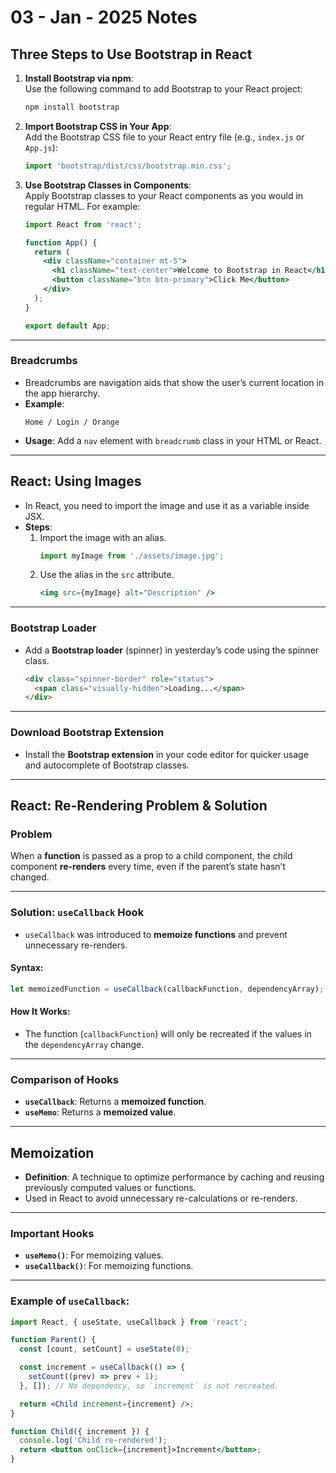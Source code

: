 # 03 - Jan - 2025 Notes

## Three Steps to Use Bootstrap in React

1. **Install Bootstrap via npm**:  
   Use the following command to add Bootstrap to your React project:

   ```bash
   npm install bootstrap
   ```

2. **Import Bootstrap CSS in Your App**:  
   Add the Bootstrap CSS file to your React entry file (e.g., `index.js` or `App.js`):

   ```js
   import 'bootstrap/dist/css/bootstrap.min.css';
   ```

3. **Use Bootstrap Classes in Components**:  
   Apply Bootstrap classes to your React components as you would in regular HTML. For example:

   ```jsx
   import React from 'react';

   function App() {
     return (
       <div className="container mt-5">
         <h1 className="text-center">Welcome to Bootstrap in React</h1>
         <button className="btn btn-primary">Click Me</button>
       </div>
     );
   }

   export default App;
   ```

---

### **Breadcrumbs**

- Breadcrumbs are navigation aids that show the user’s current location in the app hierarchy.
- **Example**:
  ```
  Home / Login / Orange
  ```
- **Usage**: Add a `nav` element with `breadcrumb` class in your HTML or React.

---

## React: Using Images

- In React, you need to import the image and use it as a variable inside JSX.
- **Steps**:
  1. Import the image with an alias.
     ```js
     import myImage from './assets/image.jpg';
     ```
  2. Use the alias in the `src` attribute.
     ```jsx
     <img src={myImage} alt="Description" />
     ```

---

### Bootstrap Loader

- Add a **Bootstrap loader** (spinner) in yesterday’s code using the spinner class.
  ```html
  <div class="spinner-border" role="status">
    <span class="visually-hidden">Loading...</span>
  </div>
  ```

---

### Download Bootstrap Extension

- Install the **Bootstrap extension** in your code editor for quicker usage and autocomplete of Bootstrap classes.

---

## React: Re-Rendering Problem & Solution

### **Problem**

When a **function** is passed as a prop to a child component, the child component **re-renders** every time, even if the parent’s state hasn’t changed.

---

### **Solution**: `useCallback` Hook

- `useCallback` was introduced to **memoize functions** and prevent unnecessary re-renders.

#### **Syntax**:

```js
let memoizedFunction = useCallback(callbackFunction, dependencyArray);
```

#### **How It Works**:

- The function (`callbackFunction`) will only be recreated if the values in the `dependencyArray` change.

---

### **Comparison of Hooks**

- **`useCallback`**: Returns a **memoized function**.
- **`useMemo`**: Returns a **memoized value**.

---

## Memoization

- **Definition**: A technique to optimize performance by caching and reusing previously computed values or functions.
- Used in React to avoid unnecessary re-calculations or re-renders.

---

### **Important Hooks**

- **`useMemo()`**: For memoizing values.
- **`useCallback()`**: For memoizing functions.

---

### Example of `useCallback`:

```jsx
import React, { useState, useCallback } from 'react';

function Parent() {
  const [count, setCount] = useState(0);

  const increment = useCallback(() => {
    setCount((prev) => prev + 1);
  }, []); // No dependency, so `increment` is not recreated.

  return <Child increment={increment} />;
}

function Child({ increment }) {
  console.log('Child re-rendered');
  return <button onClick={increment}>Increment</button>;
}
```
